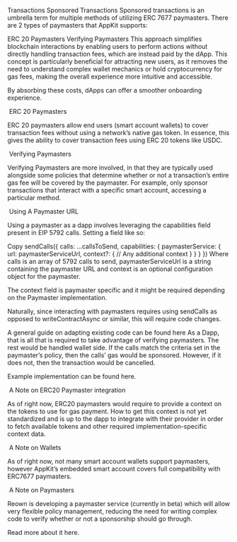 Transactions
Sponsored Transactions
Sponsored transactions is an umbrella term for multiple methods of utilizing ERC 7677 paymasters. There are 2 types of paymasters that AppKit supports:

ERC 20 Paymasters
Verifying Paymasters
This approach simplifies blockchain interactions by enabling users to perform actions without directly handling transaction fees, which are instead paid by the dApp. This concept is particularly beneficial for attracting new users, as it removes the need to understand complex wallet mechanics or hold cryptocurrency for gas fees, making the overall experience more intuitive and accessible.

By absorbing these costs, dApps can offer a smoother onboarding experience.

​
ERC 20 Paymasters

ERC 20 paymasters allow end users (smart account wallets) to cover transaction fees without using a network’s native gas token. In essence, this gives the ability to cover transaction fees using ERC 20 tokens like USDC.

​
Verifying Paymasters

Verifying Paymasters are more involved, in that they are typically used alongside some policies that determine whether or not a transaction’s entire gas fee will be covered by the paymaster. For example, only sponsor transactions that interact with a specific smart account, accessing a particular method.

​
Using A Paymaster URL

Using a paymaster as a dapp involves leveraging the capabilities field present in EIP 5792 calls. Setting a field like so:


Copy
sendCalls({
  calls: ...callsToSend,
  capabilities: {
    paymasterService: {
      url: paymasterServiceUrl,
      context?: {
        // Any additional context
      }
    }
  }
})
Where calls is an array of 5792 calls to send, paymasterServiceUrl is a string containing the paymaster URL and context is an optional configuration object for the paymaster.

The context field is paymaster specific and it might be required depending on the Paymaster implementation.

Naturally, since interacting with paymasters requires using sendCalls as opposed to writeContractAsync or similar, this will require code changes.

A general guide on adapting existing code can be found here
As a Dapp, that is all that is required to take advantage of verifying paymasters. The rest would be handled wallet side. If the calls match the criteria set in the paymaster’s policy, then the calls’ gas would be sponsored. However, if it does not, then the transaction would be cancelled.

Example implementation can be found here.

​
A Note on ERC20 Paymaster integration

As of right now, ERC20 paymasters would require to provide a context on the tokens to use for gas payment. How to get this context is not yet standardized and is up to the dapp to integrate with their provider in order to fetch available tokens and other required implementation-specific context data.

​
A Note on Wallets

As of right now, not many smart account wallets support paymasters, however AppKit’s embedded smart account covers full compatibility with ERC7677 paymasters.

​
A Note on Paymasters

Reown is developing a paymaster service (currently in beta) which will allow very flexible policy management, reducing the need for writing complex code to verify whether or not a sponsorship should go through.

Read more about it here.